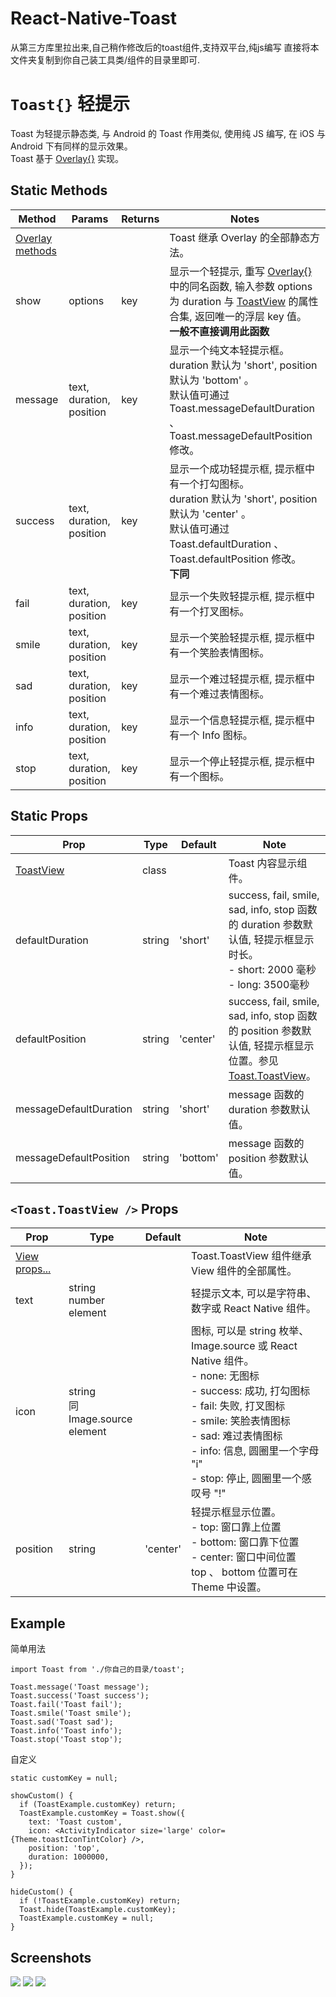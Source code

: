 # React-Native-Toast
从第三方库里拉出来,自己稍作修改后的toast组件,支持双平台,纯js编写
直接将本文件夹复制到你自己装工具类/组件的目录里即可.
# `Toast{}` 轻提示
Toast 为轻提示静态类, 与 Android 的 Toast 作用类似, 使用纯 JS 编写, 在 iOS 与 Android 下有同样的显示效果。<br/>Toast 基于 [Overlay{}](./Overlay.md) 实现。

## Static Methods
| Method | Params | Returns | Notes |
|---|---|---|---|
| [Overlay methods](./Overlay.md) |  |  | Toast 继承 Overlay 的全部静态方法。
| show | options | key | 显示一个轻提示, 重写 [Overlay{}](./Overlay.md) 中的同名函数, 输入参数 options 为 duration 与 [ToastView](#toasttoastview--props) 的属性合集, 返回唯一的浮层 key 值。<br/>**一般不直接调用此函数**
| message | text, duration, position | key | 显示一个纯文本轻提示框。<br/>duration 默认为 'short', position 默认为 'bottom' 。<br/>默认值可通过 Toast.messageDefaultDuration 、 Toast.messageDefaultPosition 修改。
| success | text, duration, position | key | 显示一个成功轻提示框, 提示框中有一个打勾图标。<br/>duration 默认为 'short', position 默认为 'center' 。<br/>默认值可通过 Toast.defaultDuration 、 Toast.defaultPosition 修改。<br/>**下同**
| fail | text, duration, position | key | 显示一个失败轻提示框, 提示框中有一个打叉图标。
| smile | text, duration, position | key | 显示一个笑脸轻提示框, 提示框中有一个笑脸表情图标。
| sad | text, duration, position | key | 显示一个难过轻提示框, 提示框中有一个难过表情图标。
| info | text, duration, position | key | 显示一个信息轻提示框, 提示框中有一个 Info 图标。
| stop | text, duration, position | key | 显示一个停止轻提示框, 提示框中有一个图标。

## Static Props
| Prop | Type | Default | Note |
|---|---|---|---|
| [ToastView](#toasttoastview--props) | class |  | Toast 内容显示组件。
| defaultDuration | string | 'short' | success, fail, smile, sad, info, stop 函数的 duration 参数默认值, 轻提示框显示时长。<br/>- short: 2000 毫秒<br/>- long: 3500毫秒
| defaultPosition | string | 'center' | success, fail, smile, sad, info, stop 函数的 position 参数默认值, 轻提示框显示位置。参见 [Toast.ToastView](#toasttoastview--props)。
| messageDefaultDuration | string | 'short' | message 函数的 duration 参数默认值。
| messageDefaultPosition | string | 'bottom' | message 函数的 position 参数默认值。

## `<Toast.ToastView />` Props
| Prop | Type | Default | Note |
|---|---|---|---|
| [View props...](https://facebook.github.io/react-native/docs/view.html) |  |  | Toast.ToastView 组件继承 View 组件的全部属性。
| text | string<br/>number<br/>element |  | 轻提示文本, 可以是字符串、数字或 React Native 组件。
| icon | string<br/>同Image.source<br/>element |  | 图标, 可以是 string 枚举、 Image.source 或 React Native 组件。<br/>- none: 无图标<br/>- success: 成功, 打勾图标<br/>- fail: 失败, 打叉图标<br/>- smile: 笑脸表情图标<br/>- sad: 难过表情图标<br/>- info: 信息, 圆圈里一个字母 "i"<br/>- stop: 停止, 圆圈里一个感叹号 "!"
| position | string | 'center' | 轻提示框显示位置。<br/>- top: 窗口靠上位置<br/>- bottom: 窗口靠下位置<br/>- center: 窗口中间位置<br/>top 、 bottom 位置可在 Theme 中设置。

## Example
简单用法
```
import Toast from './你自己的目录/toast';

Toast.message('Toast message');
Toast.success('Toast success');
Toast.fail('Toast fail');
Toast.smile('Toast smile');
Toast.sad('Toast sad');
Toast.info('Toast info');
Toast.stop('Toast stop');
```

自定义
```
static customKey = null;

showCustom() {
  if (ToastExample.customKey) return;
  ToastExample.customKey = Toast.show({
    text: 'Toast custom',
    icon: <ActivityIndicator size='large' color={Theme.toastIconTintColor} />,
    position: 'top',
    duration: 1000000,
  });
}

hideCustom() {
  if (!ToastExample.customKey) return;
  Toast.hide(ToastExample.customKey);
  ToastExample.customKey = null;
}
```


## Screenshots
![](https://github.com/rilyu/teaset/blob/master/screenshots/16-Toast1.png?raw=true) ![](https://github.com/rilyu/teaset/blob/master/screenshots/16-Toast2.png?raw=true)
![](https://github.com/rilyu/teaset/blob/master/screenshots/16-Toast3.png?raw=true)
